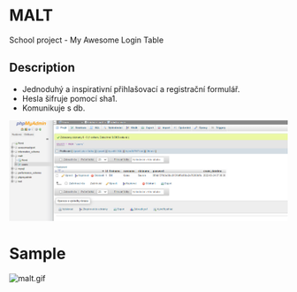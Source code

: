 # MALT
School project - My Awesome Login Table

## Description

- Jednoduhý a inspirativní přihlašovací a registrační formulář.
- Hesla šifruje pomocí sha1.
- Komunikuje s db.

![dbScreenshot.png](https://github.com/Andergonan/MALT/blob/main/docs/dbScreenshot.png)

# Sample
![malt.gif](https://github.com/Andergonan/MALT/blob/main/docs/malt.gif)
